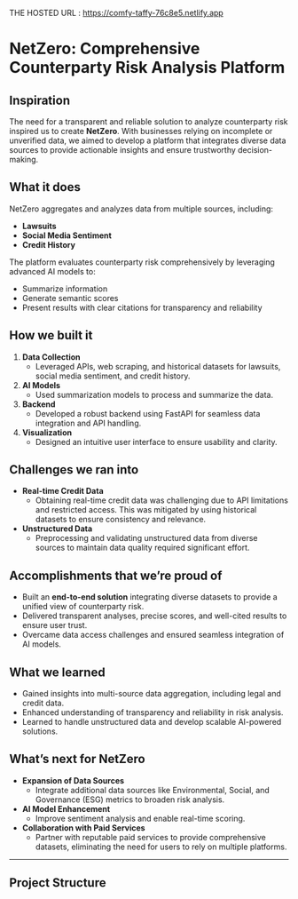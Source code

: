 THE HOSTED URL : https://comfy-taffy-76c8e5.netlify.app

# NetZero: Comprehensive Counterparty Risk Analysis Platform

## Inspiration

The need for a transparent and reliable solution to analyze counterparty risk inspired us to create **NetZero**. With businesses relying on incomplete or unverified data, we aimed to develop a platform that integrates diverse data sources to provide actionable insights and ensure trustworthy decision-making.

## What it does

NetZero aggregates and analyzes data from multiple sources, including:
- **Lawsuits**
- **Social Media Sentiment**
- **Credit History**

The platform evaluates counterparty risk comprehensively by leveraging advanced AI models to:
- Summarize information
- Generate semantic scores
- Present results with clear citations for transparency and reliability

## How we built it

1. **Data Collection**
   - Leveraged APIs, web scraping, and historical datasets for lawsuits, social media sentiment, and credit history.
2. **AI Models**
   - Used summarization models to process and summarize the data.
3. **Backend**
   - Developed a robust backend using FastAPI for seamless data integration and API handling.
4. **Visualization**
   - Designed an intuitive user interface to ensure usability and clarity.

## Challenges we ran into

- **Real-time Credit Data**
  - Obtaining real-time credit data was challenging due to API limitations and restricted access. This was mitigated by using historical datasets to ensure consistency and relevance.
- **Unstructured Data**
  - Preprocessing and validating unstructured data from diverse sources to maintain data quality required significant effort.

## Accomplishments that we’re proud of

- Built an **end-to-end solution** integrating diverse datasets to provide a unified view of counterparty risk.
- Delivered transparent analyses, precise scores, and well-cited results to ensure user trust.
- Overcame data access challenges and ensured seamless integration of AI models.

## What we learned

- Gained insights into multi-source data aggregation, including legal and credit data.
- Enhanced understanding of transparency and reliability in risk analysis.
- Learned to handle unstructured data and develop scalable AI-powered solutions.

## What’s next for NetZero

- **Expansion of Data Sources**
  - Integrate additional data sources like Environmental, Social, and Governance (ESG) metrics to broaden risk analysis.
- **AI Model Enhancement**
  - Improve sentiment analysis and enable real-time scoring.
- **Collaboration with Paid Services**
  - Partner with reputable paid services to provide comprehensive datasets, eliminating the need for users to rely on multiple platforms.

---

## Project Structure
